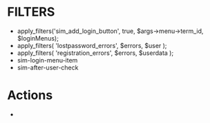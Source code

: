 # FILTERS
- apply_filters('sim_add_login_button', true, $args->menu->term_id, $loginMenus);
- apply_filters( 'lostpassword_errors', $errors, $user );
- apply_filters( 'registration_errors', $errors, $userdata );
- sim-login-menu-item
- sim-after-user-check

# Actions
- 
